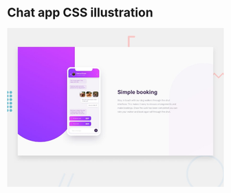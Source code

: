 # Chat app CSS illustration

![Design preview for the Chat app CSS illustration coding challenge](./design/desktop-preview.jpg)
